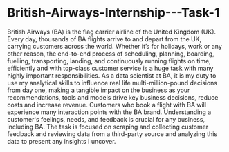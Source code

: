 # British-Airways-Internship---Task-1
British Airways (BA) is the flag carrier airline of the United Kingdom (UK). Every day, thousands of BA flights arrive to and depart from the UK, carrying customers across the world. Whether it’s for holidays, work or any other reason, the end-to-end process of scheduling, planning, boarding, fuelling, transporting, landing, and continuously running flights on time, efficiently and with top-class customer service is a huge task with many highly important responsibilities.
As a data scientist at BA, it is my duty to use my analytical skills to influence real life multi-million-pound decisions from day one, making a tangible impact on the business as your recommendations, tools and models drive key business decisions, reduce costs and increase revenue.
Customers who book a flight with BA will experience many interaction points with the BA brand. Understanding a customer's feelings, needs, and feedback is crucial for any business, including BA.
The task is focused on scraping and collecting customer feedback and reviewing data from a third-party source and analyzing this data to present any insights I uncover.
